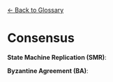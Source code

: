 [&larr; Back to Glossary](../glossary.md)

# Consensus

**State Machine Replication (SMR)**:

**Byzantine Agreement (BA)**: